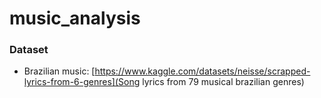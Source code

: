 # music_analysis

### Dataset

- Brazilian music: [https://www.kaggle.com/datasets/neisse/scrapped-lyrics-from-6-genres](Song lyrics from 79 musical brazilian genres)
